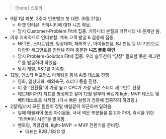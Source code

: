 > [!note] 스토리
- 9월 1일 피봇, 3주차 인포뱅크 첫 대면. (9월 21일)
	- 타겟 인터뷰. 커뮤니티에 대한 니즈 확보.
	- 당시 Customer-Problem Fit에 집중. 커뮤니티 본질과 커뮤니티 내 문제만 봄.
- 이후 지속적으로 인터뷰함. 계속 고객 발굴 & 검증에 집중.
	- NFT씬, 스타트업씬, 일상대화, 해외축구, 아이돌팬덤, BJ 팬덤 등 UI 기반으로 다양한 세그먼트를 인터뷰 하며 충분한 **니즈 볼륨 확인**
	- 당시 Problem-Solution Fit에 집중. 우리 솔루션이 “당장” 필요할 듯한 세그먼트를 발굴하려 하였음.
	- 당시 개발, R&D를 지속함. 
- 12월, 인스타 퍼포먼스 마케팅을 통해 A/B 테스트 진행
	- 영화, 일상대화, 해외축구, 스터디 등을 진행.
	- 이 중 “전환율”이 가장 높고 CPC가 가장 낮은 스터디 세그먼트 선정
	- 데모데이까지 지표를 형성하고 싶어 12월 말부터 빠르게 light-MVP 테스트 및 베타테스트를 시작함. (다시 빠른 실행과 검증에 집중하려 하였음.)
- 2월1일까지 모든 팀원이 정말 매일같이 야근하며 달려옴.
	- 일에 매몰되어 놓친 아쉬움들, 사내 썩은 부분들을 뜯고자 하며, 휴식을 위한 “리커버리 시즌”을 맞이함.
	- 멘토링, 역량강화, light-MVP → MVP 전환기를 준비함.
		- 대표는 B2B / B2G 영